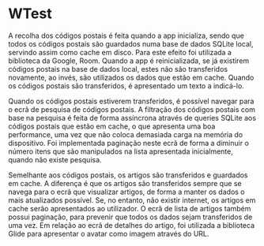 # WTest

A recolha dos códigos postais é feita quando a app inicializa, sendo que todos os códigos postais são guardados numa base de dados SQLite local, servindo assim como cache em disco. Para este efeito foi utilizada a biblioteca da Google, Room. Quando a app é reinicializada, se já existirem códigos postais na base de dados local, estes não são transferidos novamente, ao invés, são utilizados os dados que estão em cache.
Quando os códigos postais são transferidos, é apresentado um texto a indicá-lo.

Quando os códigos postais estiverem transferidos, é possível navegar para o ecrã de pesquisa de códigos postais. A filtração dos códigos postais com base na pesquisa é feita de forma assíncrona através de queries SQLite aos códigos postais que estão em cache, o que apresenta uma boa performance, uma vez que não coloca demasiada carga na memória do dispositivo.
Foi implementada paginação neste ecrã de forma a diminuir o número itens que são manipulados na lista apresentada inicialmente, quando não existe pesquisa.

Semelhante aos códigos postais, os artigos são transferidos e guardados em cache. A diferença é que os artigos são transferidos sempre que se navega para o ecrã que visualizar artigos, de forma a manter os dados o mais atualizados possível. Se, no entanto, não existir internet, os artigos em cache serão apresentados ao utilizador.
O ecrã de lista de artigos também possui paginação, para prevenir que todos os dados sejam transferidos de uma vez.
Em relação ao ecrã de detalhes do artigo, foi utilizada a biblioteca Glide para apresentar o avatar como imagem através do URL.
